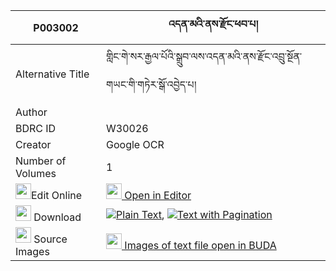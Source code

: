 |P003002|འདན་མའི་ནས་རྫོང་ཕབ་པ། 
| --- | --- 
|Alternative Title |གླིང་གེ་སར་རྒྱལ་པོའི་སྒྲུབ་ལས་འདན་མའི་ནས་རྫོང་འབྲུ་སྔོན་གཡང་གི་གཏེར་སྒོ་འབྱེད་པ།
|Author | 
|BDRC ID | W30026
|Creator | Google OCR
|Number of Volumes| 1
|<img width="25" src="https://img.icons8.com/color/25/000000/edit-property.png">Edit Online| [<img width="25" src="https://avatars.githubusercontent.com/u/45091458?s=200&v=4"> Open in Editor](http://editor.openpecha.org/P003002)
|<img width="25" src="https://img.icons8.com/fluent/48/000000/download-2.png"/>  Download | [![](https://img.icons8.com/color/20/000000/txt.png)Plain Text](https://github.com/Openpecha/P003002/releases/download/v1/den_ma_i_ne_dzong_pabpa_plain_P003002.zip), [![](https://img.icons8.com/color/20/000000/txt.png)Text with Pagination](https://github.com/Openpecha/P003002/releases/download/v1/den_ma_i_ne_dzong_pabpa_pages_P003002.zip)
|<img width="25" src="https://img.icons8.com/plasticine/100/000000/pictures-folder.png"/>  Source Images | [<img width="25" src="https://library.bdrc.io/icons/BUDA-small.svg"> Images of text file open in BUDA](https://library.bdrc.io/show/bdr:W30026)